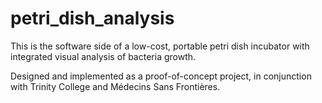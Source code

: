 # petri_dish_analysis

This is the software side of a low-cost, portable petri dish incubator with integrated visual analysis of bacteria growth.

Designed and implemented as a proof-of-concept project, in conjunction with Trinity College and Médecins Sans Frontières.
